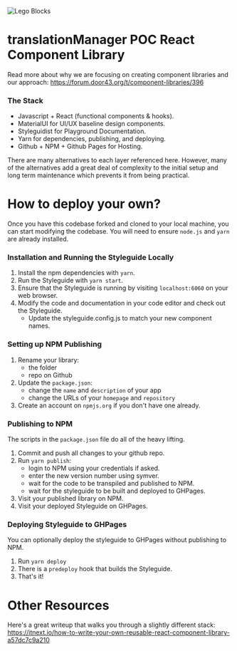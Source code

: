 ![Lego Blocks](https://forum.door43.org/uploads/default/original/1X/0a2172623a094033c0f609fe36bb08eacdd4fb1b.jpeg)

# translationManager POC React Component Library

Read more about why we are focusing on creating component libraries and our approach:
https://forum.door43.org/t/component-libraries/396

### The Stack

- Javascript + React (functional components & hooks).
- MaterialUI for UI/UX baseline design components.
- Styleguidist for Playground Documentation.
- Yarn for dependencies, publishing, and deploying.
- Github + NPM + Github Pages for Hosting.

There are many alternatives to each layer referenced here. However, many of the alternatives add a great deal of complexity to the initial setup and long term maintenance which prevents it from being practical.

# How to deploy your own?

Once you have this codebase forked and cloned to your local machine, you can start modifying the codebase.
You will need to ensure `node.js` and `yarn` are already installed.

### Installation and Running the Styleguide Locally

1. Install the npm dependencies with `yarn`.
1. Run the Styleguide with `yarn start`.
1. Ensure that the Styleguide is running by visiting `localhost:6060` on your web browser.
1. Modify the code and documentation in your code editor and check out the Styleguide.
    - Update the styleguide.config.js to match your new component names.

### Setting up NPM Publishing

1. Rename your library:
    - the folder
    - repo on Github
1. Update the `package.json`:
    - change the `name` and `description` of your app
    - change the URLs of your `homepage` and `repository`
1. Create an account on `npmjs.org` if you don't have one already.

### Publishing to NPM

The scripts in the `package.json` file do all of the heavy lifting.

1. Commit and push all changes to your github repo.
1. Run `yarn publish`:
    - login to NPM using your credentials if asked.
    - enter the new version number using symver.
    - wait for the code to be transpiled and published to NPM.
    - wait for the styleguide to be built and deployed to GHPages.
1. Visit your published library on NPM.
1. Visit your deployed Styleguide on GHPages.

### Deploying Styleguide to GHPages

You can optionally deploy the styleguide to GHPages without publishing to NPM.

1. Run `yarn deploy`
1. There is a `predeploy` hook that builds the Styleguide.
1. That's it!

# Other Resources

Here's a great writeup that walks you through a slightly different stack:
https://itnext.io/how-to-write-your-own-reusable-react-component-library-a57dc7c9a210
